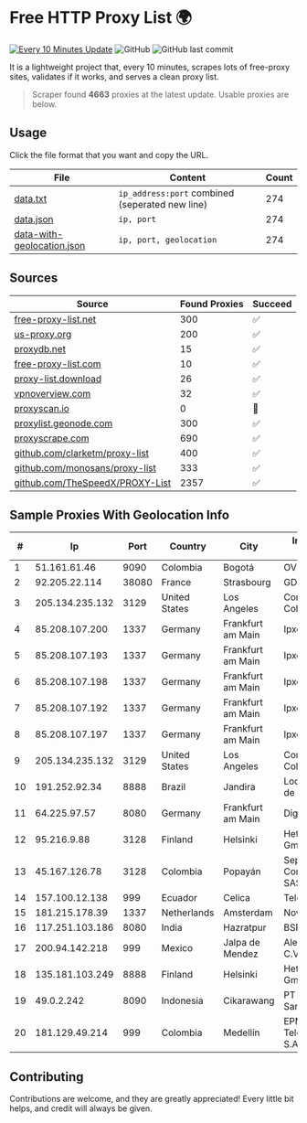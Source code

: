 
# Free HTTP Proxy List 🌍

[![Every 10 Minutes Update](https://github.com/mertguvencli/http-proxy-list/actions/workflows/main.yml/badge.svg?branch=main)](https://github.com/mertguvencli/http-proxy-list/actions/workflows/main.yml)
![GitHub](https://img.shields.io/github/license/mertguvencli/http-proxy-list)
![GitHub last commit](https://img.shields.io/github/last-commit/mertguvencli/http-proxy-list)

It is a lightweight project that, every 10 minutes, scrapes lots of free-proxy sites, validates if it works, and serves a clean proxy list.


> Scraper found **4663** proxies at the latest update. Usable proxies are below.

## Usage

Click the file format that you want and copy the URL.


|File|Content|Count|
|----|-------|-----|
|[data.txt](https://raw.githubusercontent.com/mertguvencli/http-proxy-list/main/proxy-list/data.txt)|`ip_address:port` combined (seperated new line)|274|
|[data.json](https://raw.githubusercontent.com/mertguvencli/http-proxy-list/main/proxy-list/data.json)|`ip, port`|274|
|[data-with-geolocation.json](https://raw.githubusercontent.com/mertguvencli/http-proxy-list/main/proxy-list/data-with-geolocation.json)|`ip, port, geolocation`|274|

## Sources

|Source|Found Proxies|Succeed|
|------|-------------|-------|
|[free-proxy-list.net](https://free-proxy-list.net)|300|✅|
|[us-proxy.org](https://www.us-proxy.org)|200|✅|
|[proxydb.net](http://proxydb.net)|15|✅|
|[free-proxy-list.com](https://free-proxy-list.com/?page=&port=&type%5B%5D=http&type%5B%5D=https&up_time=0&search=Search)|10|✅|
|[proxy-list.download](https://www.proxy-list.download/HTTP)|26|✅|
|[vpnoverview.com](https://vpnoverview.com/privacy/anonymous-browsing/free-proxy-servers)|32|✅|
|[proxyscan.io](https://www.proxyscan.io)|0|🚫|
|[proxylist.geonode.com](https://proxylist.geonode.com/api/proxy-list?limit=300&page=1&sort_by=lastChecked&sort_type=desc&protocols=http,https)|300|✅|
|[proxyscrape.com](https://api.proxyscrape.com/v2/?request=displayproxies&protocol=http&timeout=10000&country=all&ssl=all&anonymity=all)|690|✅|
|[github.com/clarketm/proxy-list](https://raw.githubusercontent.com/clarketm/proxy-list/master/proxy-list-raw.txt)|400|✅|
|[github.com/monosans/proxy-list](https://raw.githubusercontent.com/monosans/proxy-list/main/proxies/http.txt)|333|✅|
|[github.com/TheSpeedX/PROXY-List](https://raw.githubusercontent.com/TheSpeedX/PROXY-List/master/http.txt)|2357|✅|


## Sample Proxies With Geolocation Info

|#|Ip|Port|Country|City|Internet Service Provider|
|-|--|----|-------|----|-------------------------|
|1|51.161.61.46|9090|Colombia|Bogotá|OVH Hosting|
|2|92.205.22.114|38080|France|Strasbourg|GD MASS Network|
|3|205.134.235.132|3129|United States|Los Angeles|Corporate Colocation Inc|
|4|85.208.107.200|1337|Germany|Frankfurt am Main|Ipxo UK Limited|
|5|85.208.107.193|1337|Germany|Frankfurt am Main|Ipxo UK Limited|
|6|85.208.107.198|1337|Germany|Frankfurt am Main|Ipxo UK Limited|
|7|85.208.107.192|1337|Germany|Frankfurt am Main|Ipxo UK Limited|
|8|85.208.107.197|1337|Germany|Frankfurt am Main|Ipxo UK Limited|
|9|205.134.235.132|3129|United States|Los Angeles|Corporate Colocation Inc|
|10|191.252.92.34|8888|Brazil|Jandira|Locaweb Serviços de Internet S/A|
|11|64.225.97.57|8080|Germany|Frankfurt am Main|DigitalOcean, LLC|
|12|95.216.9.88|3128|Finland|Helsinki|Hetzner Online GmbH|
|13|45.167.126.78|3128|Colombia|Popayán|Sepcom Comunicaciones SAS|
|14|157.100.12.138|999|Ecuador|Celica|Telconet S.A|
|15|181.215.178.39|1337|Netherlands|Amsterdam|NovoServe B.V.|
|16|117.251.103.186|8080|India|Hazratpur|BSNL Internet|
|17|200.94.142.218|999|Mexico|Jalpa de Mendez|Alestra, S. de R.L. de C.V.|
|18|135.181.103.249|8888|Finland|Helsinki|Hetzner Online GmbH|
|19|49.0.2.242|8090|Indonesia|Cikarawang|PT Usaha Adi Sanggoro|
|20|181.129.49.214|999|Colombia|Medellín|EPM Telecomunicaciones S.A. E.S.P.|



## Contributing

Contributions are welcome, and they are greatly appreciated! Every
little bit helps, and credit will always be given.

